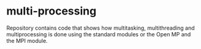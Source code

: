 # multi-processing

Repository contains code that shows how multitasking, multithreading and multiprocessing is done using the standard modules or the Open MP and the MPI module.
